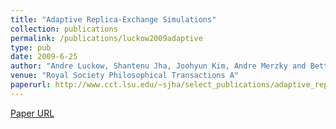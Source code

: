 ```yaml
---
title: "Adaptive Replica-Exchange Simulations"
collection: publications
permalink: /publications/luckow2009adaptive
type: pub
date: 2009-6-25
author: "Andre Luckow, Shantenu Jha, Joohyun Kim, Andre Merzky and Bettina Schnor"
venue: "Royal Society Philosophical Transactions A"
paperurl: http://www.cct.lsu.edu/~sjha/select_publications/adaptive_repex_ptrsa.pdf
---
```

[Paper URL](http://www.cct.lsu.edu/~sjha/select_publications/adaptive_repex_ptrsa.pdf)
